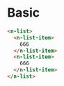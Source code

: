 # Basic
```html
<n-list>
  <n-list-item>
    666
  </n-list-item>
  <n-list-item>
    666
  </n-list-item>
</n-list>
```